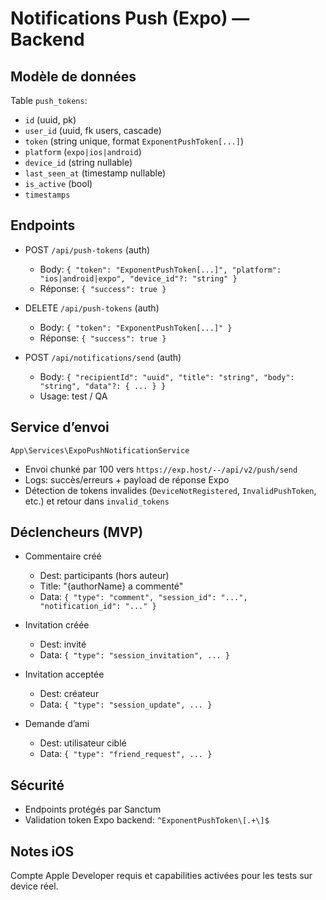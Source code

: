 # Notifications Push (Expo) — Backend

## Modèle de données

Table `push_tokens`:
- `id` (uuid, pk)
- `user_id` (uuid, fk users, cascade)
- `token` (string unique, format `ExponentPushToken[...]`)
- `platform` (`expo|ios|android`)
- `device_id` (string nullable)
- `last_seen_at` (timestamp nullable)
- `is_active` (bool)
- `timestamps`

## Endpoints

- POST `/api/push-tokens` (auth)
  - Body: `{ "token": "ExponentPushToken[...]", "platform": "ios|android|expo", "device_id"?: "string" }`
  - Réponse: `{ "success": true }`

- DELETE `/api/push-tokens` (auth)
  - Body: `{ "token": "ExponentPushToken[...]" }`
  - Réponse: `{ "success": true }`

- POST `/api/notifications/send` (auth)
  - Body: `{ "recipientId": "uuid", "title": "string", "body": "string", "data"?: { ... } }`
  - Usage: test / QA

## Service d’envoi

`App\Services\ExpoPushNotificationService`
- Envoi chunké par 100 vers `https://exp.host/--/api/v2/push/send`
- Logs: succès/erreurs + payload de réponse Expo
- Détection de tokens invalides (`DeviceNotRegistered`, `InvalidPushToken`, etc.) et retour dans `invalid_tokens`

## Déclencheurs (MVP)

- Commentaire créé
  - Dest: participants (hors auteur)
  - Title: "{authorName} a commenté"
  - Data: `{ "type": "comment", "session_id": "...", "notification_id": "..." }`

- Invitation créée
  - Dest: invité
  - Data: `{ "type": "session_invitation", ... }`

- Invitation acceptée
  - Dest: créateur
  - Data: `{ "type": "session_update", ... }`

- Demande d’ami
  - Dest: utilisateur ciblé
  - Data: `{ "type": "friend_request", ... }`

## Sécurité

- Endpoints protégés par Sanctum
- Validation token Expo backend: `^ExponentPushToken\[.+\]$`

## Notes iOS

Compte Apple Developer requis et capabilities activées pour les tests sur device réel.


